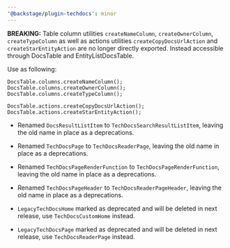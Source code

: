 ```yaml
---
'@backstage/plugin-techdocs': minor
---
```


**BREAKING:**
Table column utilities `createNameColumn`, `createOwnerColumn`, `createTypeColumn` as well as actions utilities `createCopyDocsUrlAction` and `createStarEntityAction` are no longer directly exported. Instead accessible through DocsTable and EntityListDocsTable.

Use as following:

```tsx
DocsTable.columns.createNameColumn();
DocsTable.columns.createOwnerColumn();
DocsTable.columns.createTypeColumn();

DocsTable.actions.createCopyDocsUrlAction();
DocsTable.actions.createStarEntityAction();
```

- Renamed `DocsResultListItem` to `TechDocsSearchResultListItem`, leaving the old name in place as a deprecations.

- Renamed `TechDocsPage` to `TechDocsReaderPage`, leaving the old name in place as a deprecations.

- Renamed `TechDocsPageRenderFunction` to `TechDocsPageRenderFunction`, leaving the old name in place as a deprecations.

- Renamed `TechDocsPageHeader` to `TechDocsReaderPageHeader`, leaving the old name in place as a deprecations.

- `LegacyTechDocsHome` marked as deprecated and will be deleted in next release, use `TechDocsCustomHome` instead.

- `LegacyTechDocsPage` marked as deprecated and will be deleted in next release, use `TechDocsReaderPage` instead.
